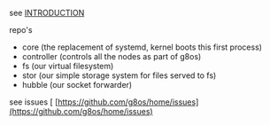 
see [INTRODUCTION](intro.md)

repo's
- core (the replacement of systemd, kernel boots this first process)
- controller (controls all the nodes as part of g8os)
- fs (our virtual filesystem)
- stor (our simple storage system for files served to fs)
- hubble (our socket forwarder)

see issues
[ [https://github.com/g8os/home/issues](https://github.com/g8os/home/issues)
